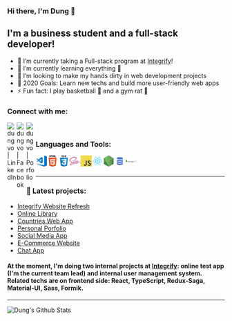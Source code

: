### Hi there, I'm Dung 👋

## I'm a business student and a full-stack developer!
- 🔭 I’m currently taking a Full-stack program at [Integrify][website]!
- 🌱 I’m currently learning everything 🤣
- 🙌 I’m looking to make my hands dirty in web development projects
- 🥅 2020 Goals: Learn new techs and build more user-friendly web apps
- ⚡ Fun fact: I play basketball 🏀 and a gym rat 🐀

### Connect with me:

[<img align="left" alt="dung vo | LinkedIn" width="22px" src="https://cdn.jsdelivr.net/npm/simple-icons@v3/icons/linkedin.svg" />][linkedin]
[<img align="left" alt="dung vo | Facebook" width="22px" src="https://cdn.jsdelivr.net/npm/simple-icons@v3/icons/facebook.svg" />][facebook]
[<img align="left" alt="dung vo | Porfolio" width="22px" src="https://cdn.jsdelivr.net/npm/simple-icons@v3/icons/github.svg" />][portfolio]

<br />

### Languages and Tools:

<a href="#"><img align="left" alt="Visual Studio Code" width="26px" src="https://raw.githubusercontent.com/github/explore/80688e429a7d4ef2fca1e82350fe8e3517d3494d/topics/visual-studio-code/visual-studio-code.png" /></a>

<a href="#"><img align="left" alt="HTML5" width="26px" src="https://raw.githubusercontent.com/github/explore/80688e429a7d4ef2fca1e82350fe8e3517d3494d/topics/html/html.png" /></a>

<a href="#"><img align="left" alt="CSS3" width="26px" src="https://raw.githubusercontent.com/github/explore/80688e429a7d4ef2fca1e82350fe8e3517d3494d/topics/css/css.png" /></a>

<a href="#"><img align="left" alt="Sass" width="26px" src="https://raw.githubusercontent.com/github/explore/80688e429a7d4ef2fca1e82350fe8e3517d3494d/topics/sass/sass.png" /></a>

<a href="#"><img align="left" alt="JavaScript" width="26px" src="https://raw.githubusercontent.com/github/explore/80688e429a7d4ef2fca1e82350fe8e3517d3494d/topics/javascript/javascript.png" /></a>

<a href="#"><img align="left" alt="React" width="26px" src="https://raw.githubusercontent.com/github/explore/80688e429a7d4ef2fca1e82350fe8e3517d3494d/topics/react/react.png" /></a>

<a href="#"><img align="left" alt="Node.js" width="26px" src="https://raw.githubusercontent.com/github/explore/80688e429a7d4ef2fca1e82350fe8e3517d3494d/topics/nodejs/nodejs.png" /></a>

<a href="#"><img align="left" alt="SQL" width="26px" src="https://raw.githubusercontent.com/github/explore/80688e429a7d4ef2fca1e82350fe8e3517d3494d/topics/sql/sql.png" /></a>

<a href="#"><img align="left" alt="MongoDB" width="26px" src="https://raw.githubusercontent.com/github/explore/80688e429a7d4ef2fca1e82350fe8e3517d3494d/topics/mongodb/mongodb.png" /></a>

<br />
<br />

---

### 📌 Latest projects:
- [Integrify Website Refresh](https://www.integrify.io/en)
- [Online Library](https://online-library123.herokuapp.com)
- [Countries Web App](https://countries123.netlify.app)
- [Personal Porfolio](https://portfolio-template123.netlify.app/)
- [Social Media App](https://socialapp-bf975.firebaseapp.com)
- [E-Commerce Website](https://shopwebtest.herokuapp.com)
- [Chat App](https://github.com/dungvo0111/chat-app-ver1)

#### At the moment, I'm doing two internal projects at [Integrify][website]: online test app (I'm the current team lead) and internal user management system. Related techs are on frontend side: React, TypeScript, Redux-Saga, Material-UI, Sass, Formik.
---

<img align="left" alt="Dung's Github Stats" src="https://github-readme-stats.vercel.app/api?username=dungvo0111&show_icons=true&hide_border=true&count_private=true" />

[website]: https://www.integrify.io
[linkedin]: https://www.linkedin.com/in/dungvo11
[facebook]: https://www.facebook.com/dungvo0111
[portfolio]: https://dungvo0111.github.io/
